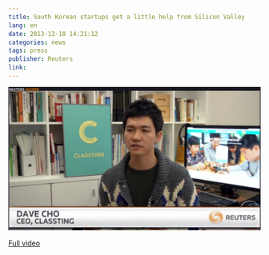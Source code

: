 ```yaml
---
title: South Korean startups get a little help from Silicon Valley
lang: en
date: 2013-12-18 14:21:12
categories: news
tags: press
publisher: Reuters
link:
---
```

<!-- more -->

![](/images/posts/131208_reuters.png)

[Full video](http://www.reuters.com/video/2013/12/09/reuters-tv-south-korean-startups-get-a-little-help?videoId=274846963&videoChannel=118110)
